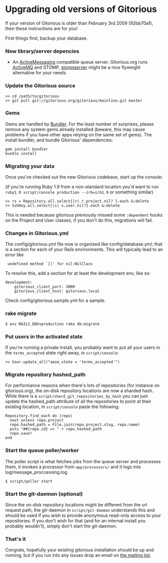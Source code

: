 # Upgrading old versions of Gitorious

If your version of Gitorious is older than February 3rd 2009 (92bb70a1), then these instructions are for you!

First things first, backup your database.

### New library/server depencies

  * An [ActiveMessaging](http://code.google.com/p/activemessaging/wiki/ActiveMessaging) compatible queue server. Gitorious.org runs [ActiveMQ](http://activemq.apache.org/) and STOMP, [stompserver](http://stompserver.rubyforge.org/) might be a nice flyweight alternative for your needs

### Update the Gitorious source

    >> cd /path/to/gitorious
    >> git pull git://gitorious.org/gitorious/mainline.git master

### Gems

Gems are handled by [Bundler](http://gembundler.com/). For the least number of surprises, please remove any system gems already installed (beware, this may cause problems if you have other apps relying on the same set of gems). The install bundler, and bundle Gitorious' dependencies:

    gem install bundler
    bundle install

### Migrating your data

Once you've checked out the new Gitorious codebase, start up the console:

(if you're running Ruby 1.9 from a non-standard location you'd want to run `ruby1.9 script/console production --irb=irb1.9` or something similar)

    >> rs = Repository.all.select{|r| r.project.nil? }.each &:delete
    >> SshKey.all.select{|s| s.user.nil?}.each &:delete

This is needed because gitorious previously missed some `:dependent` hooks on the Project and User classes, if you don't do this, migrations will fail.

### Changes in Gitorious.yml

The config/gitorious.yml file now is organized like config/database.yml; that is a section for each of your Rails environments. This will typically lead to an error like 

     undefined method `[]' for nil:NilClass

To resolve this, add a section for at least the development env, like so:

    development:
        gitorious_client_port: 3000
        gitorious_client_host: gitorious.local

Check config/gitorious.sample.yml for a sample.

### rake migrate

    $ env RAILS_ENV=production rake db:migrate 

### Put users in the activated state

If you're running a private install, you probably want to put all your users in the `terms_accepted` state right away, in `script/console`:

    >> User.update_all("aasm_state = 'terms_accepted'")

### Migrate repository hashed_path

For performance reasons when there's lots of repositories (for instance on gitorious.org), the on-disk repository locations are now a sharded hash. While there is a `script/shard_git_repositories_by_hash` you can just update the hashed_path attribute of all the repositories to point at their existing location, in `script/console` paste the following:

    Repository.find_each do |repo|
      next unless repo.project
      repo.hashed_path = File.join(repo.project.slug, repo.name)
      puts "##{repo.id} => " + repo.hashed_path
      repo.save!
    end

### Start the queue poller/worker

The poller script is what fetches jobs from the queue server and processes them, it invokes a processor from `app/processors/` and it logs into log/message_proccessing.log

    $ script/poller start

### Start the git-daemon (optional)

Since the on-disk repository locations might be different from the url request path, the git-daemon in `script/git-daemon` understands this and should be used if you wish to provide anonymous read-only access to your repositories.
If you don't wish for that (and for an internal install you probably wouldn't), simply don't start the git-daemon.

### That's it

Congrats, hopefully your existing gitorious installation should be up and running, but if you run into any issues drop an email on [the mailing list](http://groups.google.com/group/gitorious).
